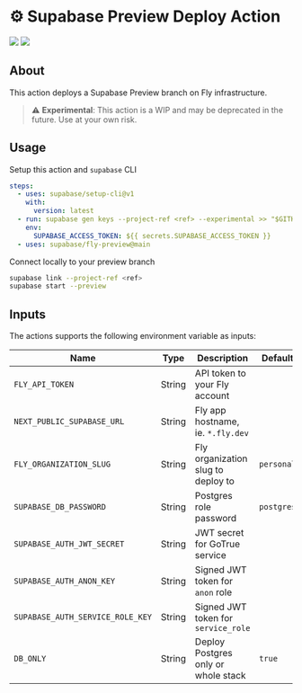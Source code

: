 # :gear: Supabase Preview Deploy Action

![](https://github.com/sweatybridge/fly-preview/workflows/build-test/badge.svg)
![](https://github.com/sweatybridge/fly-preview/workflows/CodeQL/badge.svg)

## About

This action deploys a Supabase Preview branch on Fly infrastructure.

> :warning: **Experimental**: This action is a WIP and may be deprecated in the future. Use at your own risk.

## Usage

Setup this action and `supabase` CLI

```yaml
steps:
  - uses: supabase/setup-cli@v1
    with:
      version: latest
  - run: supabase gen keys --project-ref <ref> --experimental >> "$GITHUB_ENV"
    env:
      SUPABASE_ACCESS_TOKEN: ${{ secrets.SUPABASE_ACCESS_TOKEN }}
  - uses: supabase/fly-preview@main
```

Connect locally to your preview branch

```bash
supabase link --project-ref <ref>
supabase start --preview
```

## Inputs

The actions supports the following environment variable as inputs:

| Name                             | Type   | Description                         | Default     | Required |
| -------------------------------- | ------ | ----------------------------------- | ----------- | -------- |
| `FLY_API_TOKEN`                  | String | API token to your Fly account       |             | true     |
| `NEXT_PUBLIC_SUPABASE_URL`       | String | Fly app hostname, ie. `*.fly.dev`   |             | true     |
| `FLY_ORGANIZATION_SLUG`          | String | Fly organization slug to deploy to  | `personal`  | false    |
| `SUPABASE_DB_PASSWORD`           | String | Postgres role password              | `postgres`  | false    |
| `SUPABASE_AUTH_JWT_SECRET`       | String | JWT secret for GoTrue service       |             | false    |
| `SUPABASE_AUTH_ANON_KEY`         | String | Signed JWT token for `anon` role    |             | false    |
| `SUPABASE_AUTH_SERVICE_ROLE_KEY` | String | Signed JWT token for `service_role` |             | false    |
| `DB_ONLY`                        | String | Deploy Postgres only or whole stack | `true`      | false    |
